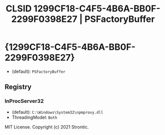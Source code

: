 ﻿---
title: "CLSID 1299CF18-C4F5-4B6A-BB0F-2299F0398E27 | PSFactoryBuffer"
excerpt: What is COM-Object CLSID 1299CF18-C4F5-4B6A-BB0F-2299F0398E27?
---

# {1299CF18-C4F5-4B6A-BB0F-2299F0398E27}

* (default): `PSFactoryBuffer`

## Registry


### InProcServer32

* (default): `C:\Windows\System32\npmproxy.dll`
* ThreadingModel: `Both`

MIT License. Copyright (c) 2021 Strontic.


